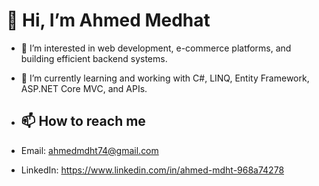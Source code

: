# 👋 Hi, I’m Ahmed Medhat  

- 👀 I’m interested in web development, e-commerce platforms, and building efficient backend systems.  
- 🌱 I’m currently learning and working with C#, LINQ, Entity Framework, ASP.NET Core MVC, and APIs.
 
- ## 📫 How to reach me  
- Email: ahmedmdht74@gmail.com
- LinkedIn: https://www.linkedin.com/in/ahmed-mdht-968a74278   
<!---
ahmedmdht74/ahmedmdht74 is a ✨ special ✨ repository because its `README.md` (this file) appears on your GitHub profile.
You can click the Preview link to take a look at your changes.
--->
